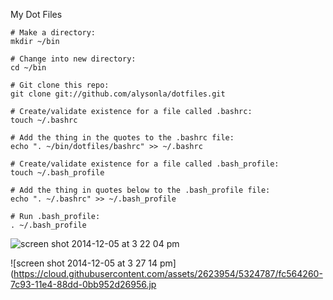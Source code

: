 My Dot Files


``` 
# Make a directory:
mkdir ~/bin

# Change into new directory:
cd ~/bin

# Git clone this repo:
git clone git://github.com/alysonla/dotfiles.git

# Create/validate existence for a file called .bashrc:
touch ~/.bashrc

# Add the thing in the quotes to the .bashrc file:
echo ". ~/bin/dotfiles/bashrc" >> ~/.bashrc

# Create/validate existence for a file called .bash_profile:
touch ~/.bash_profile

# Add the thing in quotes below to the .bash_profile file:
echo ". ~/.bashrc" >> ~/.bash_profile

# Run .bash_profile:
. ~/.bash_profile
```

![screen shot 2014-12-05 at 3 22 04 pm](https://cloud.githubusercontent.com/assets/2623954/5324767/afc85014-7c93-11e4-93c8-6ee8600f7ffb.jpg)


![screen shot 2014-12-05 at 3 27 14 pm](https://cloud.githubusercontent.com/assets/2623954/5324787/fc564260-7c93-11e4-88dd-0bb952d26956.jp